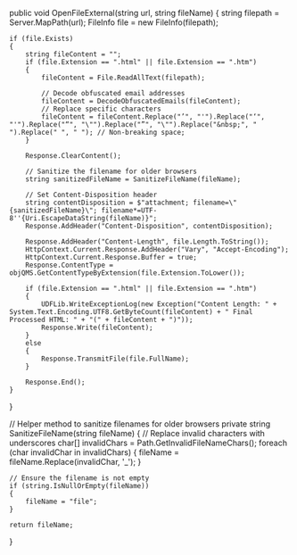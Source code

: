 public void OpenFileExternal(string url, string fileName)
{
    string filepath = Server.MapPath(url);
    FileInfo file = new FileInfo(filepath);

    if (file.Exists)
    {
        string fileContent = "";
        if (file.Extension == ".html" || file.Extension == ".htm")
        {
            fileContent = File.ReadAllText(filepath);

            // Decode obfuscated email addresses
            fileContent = DecodeObfuscatedEmails(fileContent);
            // Replace specific characters
            fileContent = fileContent.Replace("’", "'").Replace("‘", "'").Replace("“", "\"").Replace("”", "\"").Replace("&nbsp;", " ").Replace(" ", " "); // Non-breaking space;               
        }

        Response.ClearContent();

        // Sanitize the filename for older browsers
        string sanitizedFileName = SanitizeFileName(fileName);

        // Set Content-Disposition header
        string contentDisposition = $"attachment; filename=\"{sanitizedFileName}\"; filename*=UTF-8''{Uri.EscapeDataString(fileName)}";
        Response.AddHeader("Content-Disposition", contentDisposition);

        Response.AddHeader("Content-Length", file.Length.ToString());
        HttpContext.Current.Response.AddHeader("Vary", "Accept-Encoding");
        HttpContext.Current.Response.Buffer = true;
        Response.ContentType = objQMS.GetContentTypeByExtension(file.Extension.ToLower());

        if (file.Extension == ".html" || file.Extension == ".htm")
        {
            UDFLib.WriteExceptionLog(new Exception("Content Length: " + System.Text.Encoding.UTF8.GetByteCount(fileContent) + " Final Processed HTML: " + "(" + fileContent + ")"));
            Response.Write(fileContent);
        }
        else
        {
            Response.TransmitFile(file.FullName);
        }

        Response.End();
    }
}

// Helper method to sanitize filenames for older browsers
private string SanitizeFileName(string fileName)
{
    // Replace invalid characters with underscores
    char[] invalidChars = Path.GetInvalidFileNameChars();
    foreach (char invalidChar in invalidChars)
    {
        fileName = fileName.Replace(invalidChar, '_');
    }

    // Ensure the filename is not empty
    if (string.IsNullOrEmpty(fileName))
    {
        fileName = "file";
    }

    return fileName;
}